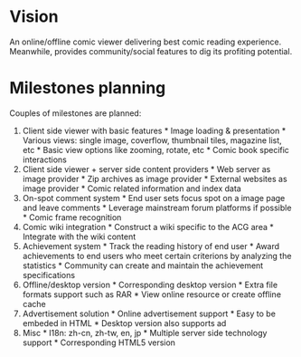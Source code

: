 

# Vision #

An online/offline comic viewer delivering best comic reading experience. Meanwhile, provides community/social features to dig its profiting potential.

# Milestones planning #

Couples of milestones are planned:

  1. Client side viewer with basic features
    * Image loading & presentation
    * Various views: single image, coverflow, thumbnail tiles, magazine list, etc
    * Basic view options like zooming, rotate, etc
    * Comic book specific interactions
  1. Client side viewer + server side content providers
    * Web server as image provider
    * Zip archives as image provider
    * External websites as image provider
    * Comic related information and index data
  1. On-spot comment system
    * End user sets focus spot on a image page and leave comments
    * Leverage mainstream forum platforms if possible
    * Comic frame recognition
  1. Comic wiki integration
    * Construct a wiki specific to the ACG area
    * Integrate with the wiki content
  1. Achievement system
    * Track the reading history of end user
    * Award achievements to end users who meet certain criterions by analyzing the statistics
    * Community can create and maintain the achievement specifications
  1. Offline/desktop version
    * Corresponding desktop version
    * Extra file formats support such as RAR
    * View online resource or create offline cache
  1. Advertisement solution
    * Online advertisement support
    * Easy to be embeded in HTML
    * Desktop version also supports ad
  1. Misc
    * I18n: zh-cn, zh-tw, en, jp
    * Multiple server side technology support
    * Corresponding HTML5 version